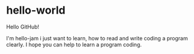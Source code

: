 # hello-world

Hello GitHub!

I'm hello-jam i just want to learn, how to read and write coding a program clearly.
I hope you can help to learn a program coding.
